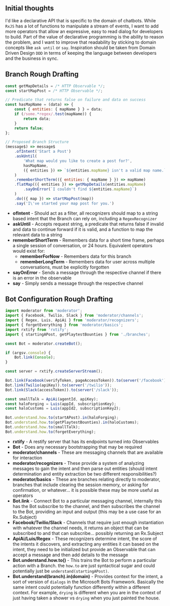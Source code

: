 ## Initial thoughts

I'd like a declarative API that is specific to the domain of chatbots. While `RxJS` has a lot of functions to manipulate a stream of events, I want to add more operators that allow an expressive, easy to read dialog for developers to build. Part of the value of declarative programming is the ability to reason the problem, and I want to improve that readability by sticking to domain concepts like `ask until` or `say`. Inspiration should be taken from Domain Driven Design `DDD` in terms of keeping the language between developers and the business in sync.


## Branch Rough Drafting

```js
const getMapDetails = /* HTTP Observable */;
const startMapPost = /* HTTP Observable */;

// Predicate that returns false on failure and data on success
const hasMapName = (data) => {
    const { entities: { mapName } } = data;
    if (/some.*regex/.test(mapName)) {
        return data;
    }
    return false;
};

// Proposed Branch Structure
(message$) => message$
    .ofIntent('Start a Post')
    .askUntil(
        'What map would you like to create a post for?',
        hasMapName,
        ({ entities }) => `${entities.mapName} isn't a valid map name.`,
    )
    .rememberShortTerm(({ entities: { mapName } }) => mapName)
    .flatMap(({ entities }) => getMapDetails(entities.mapName)
        .sayOnError(`I couldn't find ${entities.mapName}`)
    )
    .do(({ map }) => startMapPost(map))
    .say('I\'ve started your map post for you.')
```

 - **ofIntent** - Should act as a filter, all recognizers should map to a string based intent that the Branch can rely on, including a `RegexRecognizer`
 - **askUntil** - Accepts request string, a predicate that returns false if invalid and data to continue forward if it is valid, and a function to map the relevant data to a string
 - **rememberShortTerm** - Remembers data for a short time frame, perhaps a single session of conversation, or 24 hours. Equivalent operators would exist for:
    - **rememberForNow** - Remembers data for this branch
    - **rememberLongTerm** - Remembers data for user across multiple conversations, must be explicitly forgotten
 - **sayOnError** - Sends a message through the respective channel if there is an error in the observable
 - **say** - Simply sends a message through the respective channel


## Bot Configuration Rough Drafting

```js
import moderator from 'moderator';
import { Facebook, Twilio, Slack } from 'moderator/channels';
import { Regex, Luis, ApiAi } from 'moderator/recognizers';
import { forgetEverything } from 'moderator/basics';
import rxtify from 'rxtify';
import { startingAPost, getPlaytestBounties } from './branches';

const Bot = moderator.createBot();

if (argsv.console) {
    Bot.link(Console);
}

const server = rxtify.createServerStream();

Bot.link(Facebook(verifyToken, pageAccessToken)).to(server('/facebook'));
Bot.link(Twilio(apiKey)).to(server('/twilio'));
Bot.link(Slack(accessToken)).to(server('/slack'));

const smallTalk = ApiAi(agentId, apiKey);
const haloForging = Luis(appId, subscriptionKey);
const haloCustoms = Luis(appId2, subscriptionKey2);

Bot.understand.how.to(startAPost).in(haloForging);
Bot.understand.how.to(getPlaytestBounties).in(haloCustoms);
Bot.understand.how.to(smallTalk);
Bot.understand.how.to(forgetEverything);
```

 - **rxtify** - A restify server that has its endpoints turned into Observables
 - **Bot** - Does any necessary bootstrapping that may be required
 - **moderator/channels** - These are messaging channels that are available for interaction
 - **moderator/recognizers** - These provide a system of analyzing messages to gain the intent and then parse out entities (should intent determination and entity extraction be two different responsibilities?)
 - **moderator/basics** - These are branches relating directly to moderator, branches that include clearing the session memory, or asking for confirmation, or whatever... it is possible these may be more useful as operators
 - **Bot.link** - Connect Bot to a particular messaging channel, internally this has the Bot subscribe to the channel, and then subscribes the channel to the Bot, providing an input and output (this may be a use case for an Rx.Subject)
 - **Facebook/Twilio/Slack** - Channels that require just enough instantiation with whatever the channel needs, it returns an object that can be subscribed to and that can subscribe... possibly returning an Rx.Subject
 - **ApiAi/Luis/Regex** - These recognizers determine intent, the score of the intents it discovers, and extracting any entities it can based on the intent, they need to be initialized but provide an Observable that can accept a message and then add details to the message
 - **Bot.understand.how.to()** - This trains the Bot to perform a particular action with a Branch. the `how.to` are just syntactical sugar and could potentially just be `understand(startingAPost)`.
 - **Bot.understand(branch).in(domain)** - Provides context for the intent, a sort of version of `dialogs` in the Microsoft Bots Framework. Basically the same intent could potentially function differently within a different context. For example, `drying` is different when you are in the context of just having taken a shower vs `drying` when you just painted the house.
